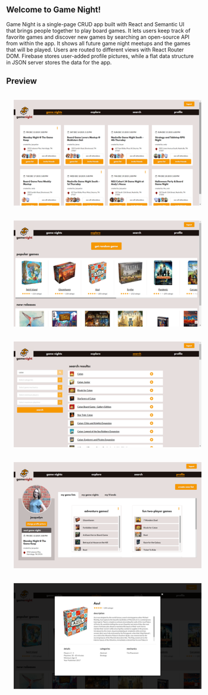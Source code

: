 ## Welcome to Game Night!
Game Night is a single-page CRUD app built with React and Semantic UI that brings people together to play board games. It lets users keep track of favorite games and discover new games by searching an open-source API from within the app. It shows all future game night meetups and the games that will be played. Users are routed to different views with React Router DOM. Firebase stores user-added profile pictures, while a flat data structure in JSON server stores the data for the app.

## Preview

<img src="./src/images/screenshot1.png"
     alt="screenshot1"
     style="float: left; margin: 20px;" />
<img src="./src/images/screenshot2.png"
     alt="screenshot1"
     style="float: left; margin: 20px;" />
<img src="./src/images/screenshot3.png"
     alt="screenshot1"
     style="float: left; margin: 20px;" />
<img src="./src/images/screenshot4.png"
     alt="screenshot1"
     style="float: left; margin: 20px;" />
<img src="./src/images/screenshot5.png"
     alt="screenshot1"
     style="float: left; margin: 20px;" />
